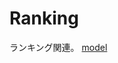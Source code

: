 # Ranking
ランキング関連。
[model](https://github.com/game-core/gocrafter/tree/main/pkg/domain/model/ranking)
